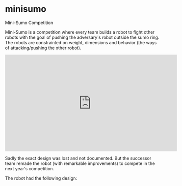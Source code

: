 # minisumo
Mini-Sumo Competition

Mini-Sumo is a competition where every team builds a robot to fight other robots with the goal of pushing the adversary's robot outside the sumo ring.
The robots are constrainted on weight, dimensions and behavior (the ways of attacking/pushing the other robot).

<iframe width="560" height="315" src="https://www.youtube.com/embed/h2isbmVu_XQ" title="YouTube video player" frameborder="0" allow="accelerometer; autoplay; clipboard-write; encrypted-media; gyroscope; picture-in-picture" allowfullscreen></iframe>


Sadly the exact design was lost and not documented. But the successor team remade the robot (with remarkable improvements) to compete in the next year's competition. 

The robot had the following design:
